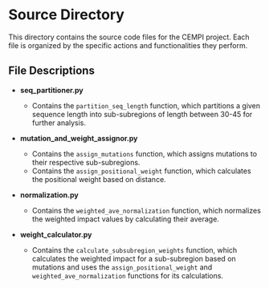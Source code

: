 # Source Directory

This directory contains the source code files for the CEMPI project. Each file is organized by the specific actions and functionalities they perform.

## File Descriptions

- **seq_partitioner.py**
  - Contains the `partition_seq_length` function, which partitions a given sequence length into sub-subregions of length between 30-45 for further analysis.

- **mutation_and_weight_assignor.py**
  - Contains the `assign_mutations` function, which assigns mutations to their respective sub-subregions.
  - Contains the `assign_positional_weight` function, which calculates the positional weight based on distance.

- **normalization.py**
  - Contains the `weighted_ave_normalization` function, which normalizes the weighted impact values by calculating their average.

- **weight_calculator.py**
  - Contains the `calculate_subsubregion_weights` function, which calculates the weighted impact for a sub-subregion based on mutations and uses the `assign_positional_weight` and `weighted_ave_normalization` functions for its calculations.
